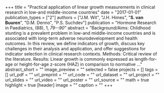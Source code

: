 +++
title = "Practical application of linear growth measurements in clinical research in low-and middle-income countries"
date = "2017-01-01"
publication_types = ["2"]
authors = ["J.M. Wit", "J.H. Himes", "**S. van Buuren**", "D.M. Denno", "P.S. Suchdev"]
publication = "Hormone Research in Paediatrics, (88), 1, _79--90_"
abstract = "Background/Aims: Childhood stunting is a prevalent problem in low-and middle-income countries and is associated with long-term adverse neurodevelopment and health outcomes. In this review, we define indicators of growth, discuss key challenges in their analysis and application, and offer suggestions for indicator selection in clinical research contexts. Methods: Critical review of the literature. Results: Linear growth is commonly expressed as length-for-age or height-for-age z-score (HAZ) in comparison to normative …"
abstract_short = ""
image_preview = ""
selected = false
projects = []
tags = []
url_pdf = ""
url_preprint = ""
url_code = ""
url_dataset = ""
url_project = ""
url_slides = ""
url_video = ""
url_poster = ""
url_source = ""
math = true
highlight = true
[header]
image = ""
caption = ""
+++
